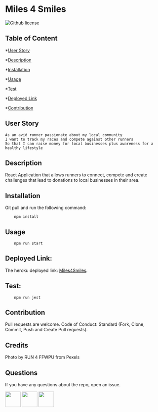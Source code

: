 # Miles 4 Smiles

![Github license](https://img.shields.io/badge/License-MIT-yellow.svg)

## Table of Content

*[User Story](#User)

*[Description](#Description)

*[Installation](#Installation)

*[Usage](#Usage)

*[Test](#Test)

*[Deployed Link](#Deployed)

*[Contribution](#Contribution)

## User Story

```
As an avid runner passionate about my local community
I want to track my races and compete against other runners
So that I can raise money for local businesses plus awareness for a healthy lifestyle
```

## Description

React Application that allows runners to connect, compete and create challenges that lead to donations to local businesses in their area. 

## Installation

Git pull and run the following command:

```
    npm install
``` 

## Usage

```
    npm run start
```

## Deployed Link:

The heroku deployed link: <a href="https://miles4smiles.herokuapp.com/">Miles4Smiles</a>.

<!-- ![](/public/assets/images/CQ.gif) -->

## Test:

```
    npm run jest
```
<!-- ![Screenshot](/public/assets/images/testScreen.png "test-screen") -->

## Contribution

Pull requests are welcome. Code of Conduct: Standard (Fork, Clone, Commit, Push and Create Pull requests).

## Credits

Photo by RUN 4 FFWPU from Pexels

## Questions

If you have any questions about the repo, open an issue.

<img src="https://avatars0.githubusercontent.com/u/56233744?v=4" width ="50px" height="50px">  <img src="https://avatars0.githubusercontent.com/u/28842469?v=4" width ="50px" height="50px">  <img src="https://avatars0.githubusercontent.com/u/58493428?v=4" width ="50px" height="50px">







